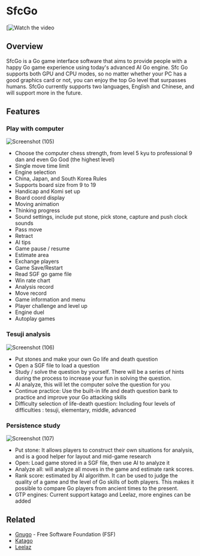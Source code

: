 # SfcGo

[![Watch the video](https://youtu.be/Msf40qRxonU)

## Overview

SfcGo is a Go game interface software that aims to provide people with a happy Go game experience using today's advanced AI Go engine.
Sfc Go supports both GPU and CPU modes, so no matter whether your PC has a good graphics card or not, you can enjoy the top Go level that surpasses humans.
SfcGo currently supports two languages, English and Chinese, and will support more in the future.

## Features

### Play with computer
![Screenshot (105)](https://github.com/user-attachments/assets/e5b3dee3-8b61-47aa-ad10-41a16355f89e)
- Choose the computer chess strength, from level 5 kyu to professional 9 ​​dan and even Go God (the highest level)
- Single move time limit
- Engine selection
- China, Japan, and South Korea Rules
- Supports board size from 9 to 19
- Handicap and Komi set up
- Board coord display
- Moving animation
- Thinking progress
- Sound settings, include put stone, pick stone, capture and push clock sounds
- Pass move
- Retract
- AI tips
- Game pause / resume
- Estimate area
- Exchange players
- Game Save/Restart
- Read SGF go game file
- Win rate chart
- Analysis record
- Move record
- Game information and menu
- Player challenge and level up
- Engine duel
- Autoplay games
### Tesuji analysis
![Screenshot (106)](https://github.com/user-attachments/assets/dd1c07f5-4c13-483e-aec9-e4ac64362748)
- Put stones and make your own Go life and death question
- Open a SGF file to load a question
- Study / solve the question by yourself. There will be a series of hints during the process to increase your fun in solving the question.
- AI analyze, this will let the computer solve the question for you
- Continue practice: Use the built-in life and death question bank to practice and improve your Go attacking skills
- Difficulty selection of life-death question: Including four levels of difficulties : tesuji, elementary, middle, advanced
### Persistence study
![Screenshot (107)](https://github.com/user-attachments/assets/0772c5d4-279c-4385-ae47-76fb1de42ce1)
- Put stone: It allows players to construct their own situations for analysis, and is a good helper for layout and mid-game research
- Open: Load game stored in a SGF file, then use AI to analyze it
- Analyze all: will analyze all moves in the game and estimate rank scores.
- Rank score: estimated by AI algorithm. It can be used to judge the quality of a game and the level of Go skills of both players. This makes it possible to compare Go players from ancient times to the present.
- GTP engines: Current support katago and Leelaz, more engines can be added

## Related

- [Gnugo](https://www.gnu.org/software/gnugo/) - Free Software Foundation (FSF)
- [Katago](https://github.com/lightvector/KataGo)
- [Leelaz](https://github.com/leela-zero/leela-zero)

